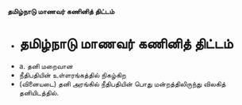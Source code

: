 **தமிழ்நாடு மாணவர் கணினித் திட்டம்**
- # தமிழ்நாடு மாணவர் கணினித் திட்டம்
- a. தனி மறைவான
- நீதிபதியின் உள்ளரங்கத்தில் நிகழ்கிற
- (வினையடை) தனி அரங்கில் நீதிபதியின் பொது மன்றத்திலிருந்து விலகித் தனியிடத்தில்.

